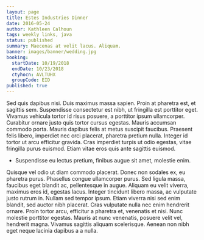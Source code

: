```yaml
---
layout: page
title: Estes Industries Dinner
date: 2016-05-24
author: Kathleen Calhoun
tags: weekly links, java
status: published
summary: Maecenas at velit lacus. Aliquam.
banner: images/banner/wedding.jpg
booking:
  startDate: 10/19/2018
  endDate: 10/23/2018
  ctyhocn: AVLTUHX
  groupCode: EID
published: true
---
```

Sed quis dapibus nisi. Duis maximus massa sapien. Proin at pharetra est, et sagittis sem. Suspendisse consectetur est nibh, ut fringilla est porttitor eget. Vivamus vehicula tortor id risus posuere, a porttitor ipsum ullamcorper. Curabitur ornare justo quis tortor cursus egestas. Mauris accumsan commodo porta. Mauris dapibus felis at metus suscipit faucibus. Praesent felis libero, imperdiet nec orci placerat, pharetra pretium nulla. Integer id tortor ut arcu efficitur gravida. Cras imperdiet turpis ut odio egestas, vitae fringilla purus euismod. Etiam vitae eros quis ante sagittis euismod.

* Suspendisse eu lectus pretium, finibus augue sit amet, molestie enim.

Quisque vel odio ut diam commodo placerat. Donec non sodales ex, eu pharetra purus. Phasellus congue ullamcorper purus. Sed ligula massa, faucibus eget blandit ac, pellentesque in augue. Aliquam eu velit viverra, maximus eros id, egestas lacus. Integer tincidunt libero massa, ac vulputate justo rutrum in. Nullam sed tempor ipsum. Etiam viverra nisi sed enim blandit, sed auctor nibh placerat. Cras vulputate nulla nec enim hendrerit ornare. Proin tortor arcu, efficitur a pharetra et, venenatis et nisi. Nunc molestie porttitor egestas. Mauris at nunc venenatis, posuere velit vel, hendrerit magna. Vivamus sagittis aliquam scelerisque. Aenean non nibh eget neque lacinia dapibus a a nulla.
